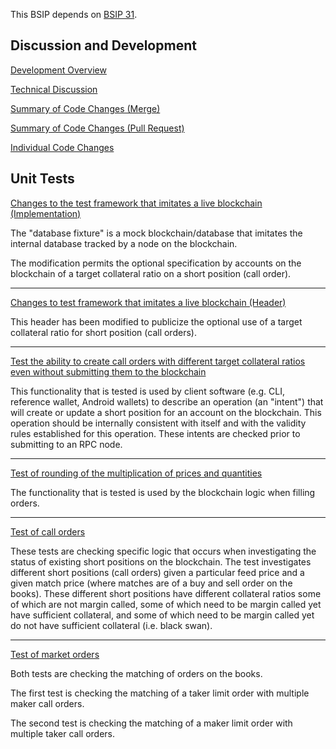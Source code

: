 This BSIP depends on [BSIP 31](https://github.com/bitshares/bsips/blob/master/bsip-0031.md).

## Discussion and Development
[Development Overview](https://github.com/bitshares/bitshares-core/issues/834)

[Technical Discussion](https://github.com/bitshares/bitshares-core/pull/838)

[Summary of Code Changes (Merge)](https://github.com/bitshares/bitshares-core/pull/838/files/610dbf519aa2a97523a6d753df93a00f368e4f8e)

[Summary of Code Changes (Pull Request)](https://github.com/bitshares/bitshares-core/commit/14c9786ba9946599a6e13ccdb9928d9d152f2a7f)

[Individual Code Changes](https://github.com/bitshares/bitshares-core/pull/838/commits)


## Unit Tests

[Changes to the test framework that imitates a live blockchain (Implementation)](https://github.com/bitshares/bitshares-core/commit/14c9786ba9946599a6e13ccdb9928d9d152f2a7f#diff-472805f6e072745a1efe846e5a8d44f7)

The "database fixture" is a mock blockchain/database that imitates the internal database tracked by a node on the blockchain.

The modification permits the optional specification by accounts on the blockchain of a target collateral ratio on a short position (call order).

---

[Changes to test framework that imitates a live blockchain (Header)](https://github.com/bitshares/bitshares-core/commit/14c9786ba9946599a6e13ccdb9928d9d152f2a7f#diff-39d175fc7ddf571106cb34222239fb3b)

This header has been modified to publicize the optional use of a target collateral ratio for short position (call orders).

---

[Test the ability to create call orders with different target collateral ratios even without submitting them to the blockchain](https://github.com/bitshares/bitshares-core/commit/14c9786ba9946599a6e13ccdb9928d9d152f2a7f#diff-0f99622d84284fc682365f4b325b624e)

This functionality that is tested is used by client software (e.g. CLI, reference wallet, Android wallets) to describe an operation (an "intent") that will create or update a short position for an account on the blockchain. This operation should be internally consistent with itself and with the validity rules established for this operation. These intents are checked prior to submitting to an RPC node.

---

[Test of rounding of the multiplication of prices and quantities](https://github.com/bitshares/bitshares-core/commit/14c9786ba9946599a6e13ccdb9928d9d152f2a7f#diff-5984197c09fc34872620ff6206e29e35)

The functionality that is tested is used by the blockchain logic when filling orders.

---

[Test of call orders](https://github.com/bitshares/bitshares-core/commit/14c9786ba9946599a6e13ccdb9928d9d152f2a7f#diff-6f4426832d588f71164d10b4407f2137)

These tests are checking specific logic that occurs when investigating the status of existing short positions on the blockchain. The test investigates different short positions (call orders) given a particular feed price and a given match price (where matches are of a buy and sell order on the books). These different short positions have different collateral ratios some of which are not margin called, some of which need to be margin called yet have sufficient collateral, and some of which need to be margin called yet do not have sufficient collateral (i.e. black swan).

---


[Test of market orders](https://github.com/bitshares/bitshares-core/commit/14c9786ba9946599a6e13ccdb9928d9d152f2a7f#diff-5c2422e9af6788cd1cc3e76296e1c7c4)

Both tests are checking the matching of orders on the books.

The first test is checking the matching of a taker limit order with multiple maker call orders.

The second test is checking the matching of a maker limit order with multiple taker call orders.
